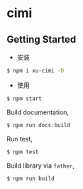 # cimi

## Getting Started

- 安装

```bash
$ npm i xu-cimi -D
```

- 使用

```bash
$ npm start
```

Build documentation,

```bash
$ npm run docs:build
```

Run test,

```bash
$ npm test
```

Build library via `father`,

```bash
$ npm run build
```
